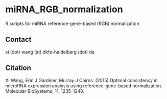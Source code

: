 # miRNA_RGB_normalization
R scripts for miRNA reference-gene-based (RGB) normalization

## Contact
  xi (dot) wang (at) dkfz-heidelberg (dot) de

## Citation
  Xi Wang, Erin J Gardiner, Murray J Cairns. (2015) Optimal consistency in microRNA
  expression analysis using reference-gene-based normalization. Molecular BioSystems, 11,
  1235-1240.
